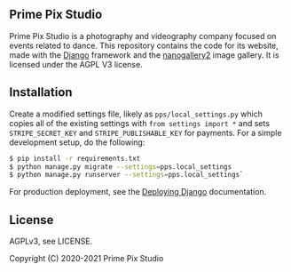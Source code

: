 ## Prime Pix Studio

Prime Pix Studio is a photography and videography company focused on events related to dance. This repository contains the code for its website, made with the [Django](https://github.com/django/django) framework and the [nanogallery2](https://nanogallery2.nanostudio.org/) image gallery. It is licensed under the AGPL V3 license.

## Installation
Create a modified settings file, likely as `pps/local_settings.py` which copies all of the existing settings with `from settings import *` and sets `STRIPE_SECRET_KEY` and `STRIPE_PUBLISHABLE_KEY` for payments. For a simple development setup, do the following:

```sh
$ pip install -r requirements.txt
$ python manage.py migrate --settings=pps.local_settings
$ python manage.py runserver --settings=pps.local_settings`
```

For production deployment, see the [Deploying Django](https://docs.djangoproject.com/en/3.2/howto/deployment/) documentation.

## License

AGPLv3, see LICENSE.

Copyright (C) 2020-2021 Prime Pix Studio
